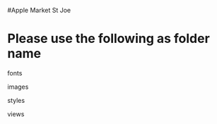 #Apple Market St Joe

Please use the following as folder name
========================================

fonts

images

styles

views
